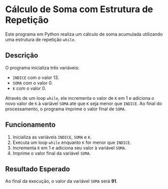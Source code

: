 # Cálculo de Soma com Estrutura de Repetição

Este programa em Python realiza um cálculo de soma acumulada utilizando uma estrutura de repetição `while`.

## Descrição

O programa inicializa três variáveis:
- `INDICE` com o valor 13.
- `SOMA` com o valor 0.
- `K` com o valor 0.

Através de um loop `while`, ele incrementa o valor de `K` em 1 e adiciona o novo valor de `K` à variável `SOMA` até que `K` seja menor que `INDICE`. Ao final do processamento, o programa imprime o valor final de `SOMA`.

## Funcionamento

1. Inicializa as variáveis `INDICE`, `SOMA` e `K`.
2. Executa um loop `while` enquanto `K` for menor que `INDICE`.
3. Incrementa `K` em 1 e adiciona seu valor à variável `SOMA`.
4. Imprime o valor final da variável `SOMA`.

## Resultado Esperado

Ao final da execução, o valor da variável `SOMA` será **91**.
